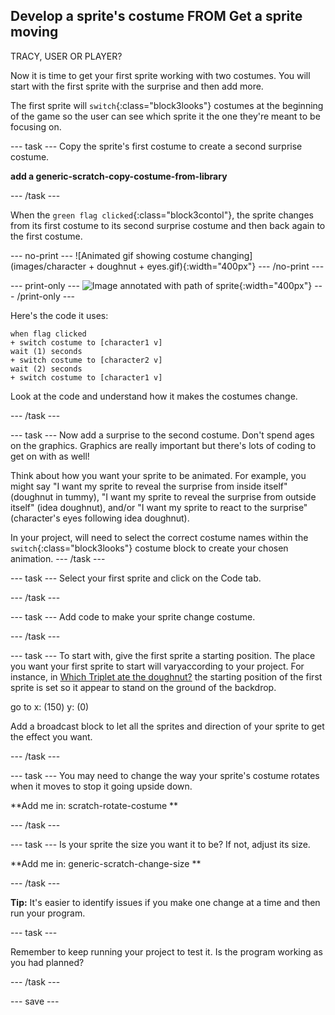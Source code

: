 ## Develop a sprite's costume FROM Get a sprite moving
TRACY, USER OR PLAYER?

Now it is time to get your first sprite working with two costumes. You will start with the first sprite with the surprise and then add more. 

The first sprite will `switch`{:class="block3looks"} costumes at the beginning of the game so the user can see which sprite it the one they're meant to be focusing on.

--- task ---
Copy the sprite's first costume to create a second surprise costume.

**add a generic-scratch-copy-costume-from-library**

--- /task ---

When the `green flag clicked`{:class="block3contol"}, the sprite changes from its first costume to its second surprise costume and then back again to the first costume.

--- no-print ---
![Animated gif showing costume changing](images/character + doughnut + eyes.gif){:width="400px"}
--- /no-print ---

--- print-only ---
![Image annotated with path of sprite](images/moving-up-down.png){:width="400px"}
--- /print-only ---

Here's the code it uses:

```blocks3
when flag clicked
+ switch costume to [character1 v]
wait (1) seconds
+ switch costume to [character2 v]
wait (2) seconds
+ switch costume to [character1 v]
```
Look at the code and understand how it makes the costumes change.

--- /task ---

--- task ---
Now add a surprise to the second costume. Don't spend ages on the graphics. Graphics are really important but there's lots of coding to get on with as well!

Think about how you want your sprite to be animated. For example, you might say "I want my sprite to reveal the surprise from inside itself" (doughnut in tummy), "I want my sprite to reveal the surprise from outside itself" (idea doughnut), and/or "I want my sprite to react to the surprise" (character's eyes following idea doughnut).

In your project, will need to select the correct costume names within the `switch`{:class="block3looks"} costume block to create your chosen animation. 
--- /task ---

--- task ---
Select your first sprite and click on the Code tab. 

--- /task ---

--- task ---
Add code to make your sprite change costume.

--- /task ---

--- task ---
To start with, give the first sprite a starting position. The place you want your first sprite to start will varyaccording to your project. For instance, in [Which Triplet ate the doughnut?](https://scratch.mit.edu/projects/411558897) the starting position of the  first sprite  is set so it appear to stand on the ground of the backdrop.

go to x: (150) y: (0)

Add a broadcast block to let all the sprites and direction of your sprite to get the effect you want. 

--- /task ---

--- task ---
You may need to change the way your sprite's costume rotates when it moves to stop it going upside down.

**Add me in: scratch-rotate-costume **

--- /task ---

--- task ---
Is your sprite the size you want it to be? If not, adjust its size.

**Add me in: generic-scratch-change-size **

--- /task ---

**Tip:** It's easier to identify issues if you make one change at a time and then run your program. 

--- task ---

Remember to keep running your project to test it. Is the program working as you had planned?

--- /task ---

--- save ---
